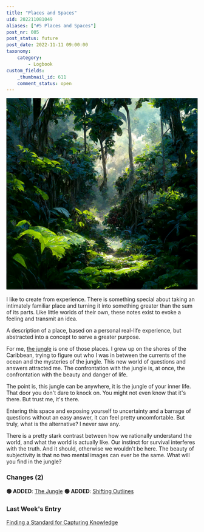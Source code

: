 ```yaml
---
title: "Places and Spaces"
uid: 202211081049
aliases: ["#5 Places and Spaces"]
post_nr: 005
post_status: future
post_date: 2022-11-11 09:00:00
taxonomy:
    category:
        - Logbook
custom_fields:
    _thumbnail_id: 611
    comment_status: open
---
```


![The jungle, an area of land overgrown with dense forest and tangled vegetation, typically in the tropics](/_images/image-the-jungle.jpg "Places and Spaces")

I like to create from experience. There is something special about taking an intimately familiar place and turning it into something greater than the sum of its parts. Like little worlds of their own, these notes exist to evoke a feeling and transmit an idea.

A description of a place, based on a personal real-life experience, but abstracted into a concept to serve a greater purpose.

For me, [the jungle](./the-jungle.md) is one of those places. I grew up on the shores of the Caribbean, trying to figure out who I was in between the currents of the ocean and the mysteries of the jungle. This new world of questions and answers attracted me. The confrontation with the jungle is, at once, the confrontation with the beauty and danger of life.

The point is, this jungle can be anywhere, it is the jungle of your inner life. That door you don't dare to knock on. You might not even know that it's there. But trust me, it's there.

Entering this space and exposing yourself to uncertainty and a barrage of questions without an easy answer, it can feel pretty uncomfortable. But truly, what is the alternative? I never saw any.

There is a pretty stark contrast between how we rationally understand the world, and what the world is actually like. Our instinct for survival interferes with the truth. And it should, otherwise we wouldn't be here. The beauty of subjectivity is that no two mental images can ever be the same. What will you find in the jungle?

### Changes (2)
**🟢 ADDED**: [The Jungle](./the-jungle.md)
**🟢 ADDED**: [Shifting Outlines](./shifting-outlines.md)

### Last Week's Entry
[Finding a Standard for Capturing Knowledge](./finding-a-standard-for-capturing-knowledge.md)